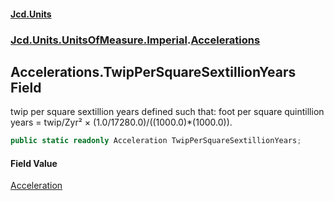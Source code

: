 #### [Jcd.Units](index.md 'index')
### [Jcd.Units.UnitsOfMeasure.Imperial](Jcd.Units.UnitsOfMeasure.Imperial.md 'Jcd.Units.UnitsOfMeasure.Imperial').[Accelerations](Accelerations.md 'Jcd.Units.UnitsOfMeasure.Imperial.Accelerations')

## Accelerations.TwipPerSquareSextillionYears Field

twip per square sextillion years defined such that: foot per square quintillion years = twip/Zyr² × (1.0/17280.0)/((1000.0)*(1000.0)).

```csharp
public static readonly Acceleration TwipPerSquareSextillionYears;
```

#### Field Value
[Acceleration](Acceleration.md 'Jcd.Units.UnitTypes.Acceleration')